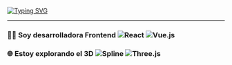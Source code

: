 
[![Typing SVG](https://readme-typing-svg.demolab.com?font=Fira+Code&weight=500&size=25&pause=1000&color=973BF7&vCenter=true&random=false&width=435&lines=Hola!+Soy+Giselle+%3A%29)](https://git.io/typing-svg)


---

### 👩‍💻 Soy desarrolladora Frontend ![React](https://img.shields.io/badge/-React-61DAFB?style=flat-square&logo=react&logoColor=white) ![Vue.js](https://img.shields.io/badge/-Vue.js-4FC08D?style=flat-square&logo=vue.js&logoColor=white)

### 🌐 Estoy explorando el 3D ![Spline](https://img.shields.io/badge/-Spline-FF5733?style=flat-square&logo=spline&logoColor=white) ![Three.js](https://img.shields.io/badge/-Three.js-black?style=flat-square&logo=three.js&logoColor=white)


